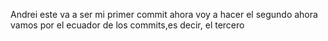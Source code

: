 Andrei
este va a ser mi primer commit
ahora voy a hacer el segundo
ahora vamos por el ecuador de los commits,es decir, el tercero